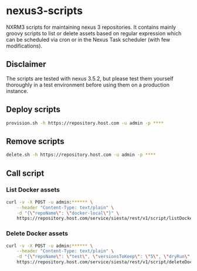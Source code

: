 # nexus3-scripts
NXRM3 scripts for maintaining nexus 3 repositories. It contains mainly groovy scripts
to list or delete assets based on regular expression which can be scheduled via cron or in
the Nexus Task scheduler (with few modifications).

## Disclaimer
The scripts are tested with nexus 3.5.2, but please test them yourself thoroughly in a test
environment before using them on a production instance.

## Deploy scripts

```bash
provision.sh -h https://repository.host.com -u admin -p ****
```

## Remove scripts

```bash
delete.sh -h https://repository.host.com -u admin -p ****
```

## Call script


### List Docker assets

```bash
curl -v -X POST -u admin:****** \
    --header "Content-Type: text/plain" \
    -d "{\"repoName\": \"docker-local\"}" \
    https://repository.host.com/service/siesta/rest/v1/script/listDockerAssets/run
```

### Delete Docker assets

```bash
curl -v -X POST -u admin:****** \
    --header "Content-Type: text/plain" \
    -d "{\"repoName\": \"test\", \"versionsToKeep\": \"5\", \"dryRun\": \"y\"}" \
    https://repository.host.com/service/siesta/rest/v1/script/deleteDockerAssets/run
```

